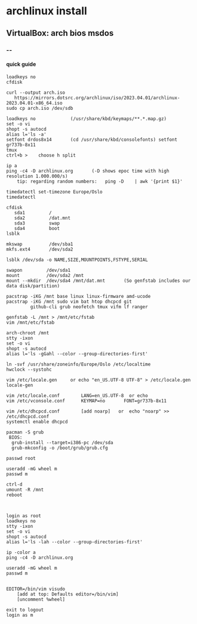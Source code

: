 # archlinux install
## VirtualBox: arch bios msdos
### --

#### quick guide

    loadkeys no
    cfdisk
    
    curl --output arch.iso
       https://mirrors.dotsrc.org/archlinux/iso/2023.04.01/archlinux-2023.04.01-x86_64.iso
    sudo cp arch.iso /dev/sdb

    loadkeys no             (/usr/share/kbd/keymaps/**.*.map.gz)
    set -o vi
    shopt -s autocd
    alias l='ls -a'
    setfont drdos8x14       (cd /usr/share/kbd/consolefonts) setfont gr737b-8x11
    tmux
    ctrl+b >    choose h split

    ip a
    ping -c4 -D archlinux.org       (-D shows epoc time with high resolution 1.000.000/s)
        tip: regarding random numbers:   ping -D    | awk '{print $1}'

    timedatectl set-timezone Europe/Oslo
    timedatectl

    cfdisk
       sda1         /
       sda2         /dat.mnt
       sda3         swap
       sda4         boot
    lsblk

    mkswap          /dev/sba1
    mkfs.ext4       /dev/sda2

    lsblk /dev/sda -o NAME,SIZE,MOUNTPOINTS,FSTYPE,SERIAL

    swapon         /dev/sda1
    mount          /dev/sda2 /mnt
    mount --mkdir  /dev/sda4 /mnt/dat.mnt       (So genfstab includes our data disk/partition)

    pacstrap -iKG /mnt base linux linux-firmware amd-ucode
    pacstrap -iKG /mnt sudo vim bat htop dhcpcd git
             github-cli grub neofetch tmux vifm lf ranger

    genfstab -L /mnt > /mnt/etc/fstab
    vim /mnt/etc/fstab

    arch-chroot /mnt
    stty -ixon
    set -o vi
    shopt -s autocd
    alias l='ls -gGahl --color --group-directories-first'

    ln -svf /usr/share/zoneinfo/Europe/Oslo /etc/localtime
    hwclock --systohc

    vim /etc/locale.gen     or echo "en_US.UTF-8 UTF-8" > /etc/locale.gen
    locale-gen

    vim /etc/locale.conf        LANG=en_US.UTF-8  or echo
    vim /etc/vconsole.conf      KEYMAP=no       FONT=gr737b-8x11

    vim /etc/dhcpcd.conf        [add noarp]   or  echo "noarp" >> /etc/dhcpcd.conf
    systemctl enable dhcpcd

    pacman -S grub 
     BIOS:
      grub-install --target=i386-pc /dev/sda
      grub-mkconfig -o /boot/grub/grub.cfg

    passwd root
    
    useradd -mG wheel m
    passwd m

    ctrl-d
    umount -R /mnt
    reboot



    login as root
    loadkeys no
    stty -ixon
    set -o vi
    shopt -s autocd
    alias l='ls -lah --color --group-directories-first'

    ip -color a
    ping -c4 -D archlinux.org

    useradd -mG wheel m
    passwd m


    EDITOR=/bin/vim visudo
        [add at top: Defaults editor=/bin/vim]
        [uncomment %wheel]

    exit to logout
    login as m

